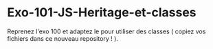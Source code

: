 # Exo-101-JS-Heritage-et-classes

Reprenez l'exo 100 et adaptez le pour utiliser des classes ( copiez vos fichiers dans ce nouveau repository ! ).